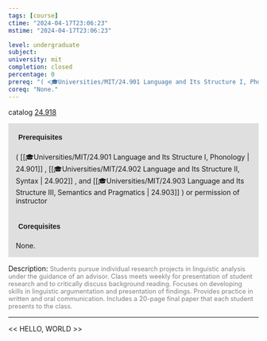 ```yaml
---
tags: [course]
ctime: "2024-04-17T23:06:23"
mstime: "2024-04-17T23:06:23"

level: undergraduate
subject: 
university: mit
completion: closed
percentage: 0
prereq: "( <🎓Universities/MIT/24.901 Language and Its Structure I, Phonology> , <🎓Universities/MIT/24.902 Language and Its Structure II, Syntax> , and <🎓Universities/MIT/24.903 Language and Its Structure III, Semantics and Pragmatics> ) or permission of instructor"
coreq: "None."
---
```


catalog [24.918](http://student.mit.edu/catalog/m24b.html#24.918)

<span style="display: block; padding: 15px; background-color: rgb(100, 100, 100, 0.2);"><font id="m_prereq2798_0" style="display: block; font-family: Arial, sans-serif; font-weight: bold; padding: 5px">Prerequisites</font><br><span id="prereq2798_0">( [[🎓Universities/MIT/24.901 Language and Its Structure I, Phonology | 24.901]] , [[🎓Universities/MIT/24.902 Language and Its Structure II, Syntax | 24.902]] , and [[🎓Universities/MIT/24.903 Language and Its Structure III, Semantics and Pragmatics | 24.903]] ) or permission of instructor</span></span>
<span style="display: block; padding: 15px; background-color: rgb(100, 100, 100, 0.2);"><font id="m_coreq2798_0" style="display: block; font-family: Arial, sans-serif; font-weight: bold; padding: 5px">Corequisites</font><br><span id="coreq2798_0">None.</span></span>

<font style="">Description:</font>
<font style="color: grey; font-size: 0.8rem;">Students pursue individual research projects in linguistic analysis under the guidance of an advisor. Class meets weekly for presentation of student research and to critically discuss background reading. Focuses on developing skills in linguistic argumentation and presentation of findings. Provides practice in written and oral communication. Includes a 20-page final paper that each student presents to the class.</font>



---

<< HELLO, WORLD >>
